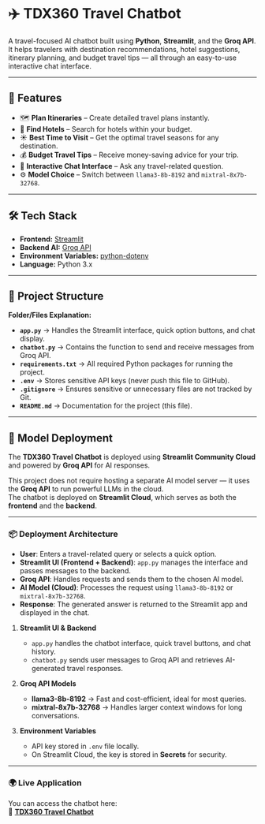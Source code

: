 # ✈️ TDX360 Travel Chatbot

A travel-focused AI chatbot built using **Python**, **Streamlit**, and the **Groq API**.  
It helps travelers with destination recommendations, hotel suggestions, itinerary planning, and budget travel tips — all through an easy-to-use interactive chat interface.

---

## 📌 Features

- 🗺 **Plan Itineraries** – Create detailed travel plans instantly.
- 🏨 **Find Hotels** – Search for hotels within your budget.
- ☀️ **Best Time to Visit** – Get the optimal travel seasons for any destination.
- 💰 **Budget Travel Tips** – Receive money-saving advice for your trip.
- 💬 **Interactive Chat Interface** – Ask any travel-related question.
- ⚙️ **Model Choice** – Switch between `llama3-8b-8192` and `mixtral-8x7b-32768`.

---

## 🛠 Tech Stack

- **Frontend:** [Streamlit](https://streamlit.io/)
- **Backend AI:** [Groq API](https://groq.com/)
- **Environment Variables:** [python-dotenv](https://pypi.org/project/python-dotenv/)
- **Language:** Python 3.x

---

## 📂 Project Structure

**Folder/Files Explanation:**
- **`app.py`** → Handles the Streamlit interface, quick option buttons, and chat display.  
- **`chatbot.py`** → Contains the function to send and receive messages from Groq API.  
- **`requirements.txt`** → All required Python packages for running the project.  
- **`.env`** → Stores sensitive API keys (never push this file to GitHub).  
- **`.gitignore`** → Ensures sensitive or unnecessary files are not tracked by Git.  
- **`README.md`** → Documentation for the project (this file).  

---

## 🚀 Model Deployment

The **TDX360 Travel Chatbot** is deployed using **Streamlit Community Cloud** and powered by **Groq API** for AI responses.

This project does not require hosting a separate AI model server — it uses the **Groq API** to run powerful LLMs in the cloud.  
The chatbot is deployed on **Streamlit Cloud**, which serves as both the **frontend** and the **backend**.

---

### 📦 Deployment Architecture

- **User**: Enters a travel-related query or selects a quick option.
- **Streamlit UI (Frontend + Backend)**: `app.py` manages the interface and passes messages to the backend.
- **Groq API**: Handles requests and sends them to the chosen AI model.
- **AI Model (Cloud)**: Processes the request using `llama3-8b-8192` or `mixtral-8x7b-32768`.
- **Response**: The generated answer is returned to the Streamlit app and displayed in the chat.


1. **Streamlit UI & Backend**  
   - `app.py` handles the chatbot interface, quick travel buttons, and chat history.
   - `chatbot.py` sends user messages to Groq API and retrieves AI-generated travel responses.

2. **Groq API Models**  
   - **llama3-8b-8192** → Fast and cost-efficient, ideal for most queries.  
   - **mixtral-8x7b-32768** → Handles larger context windows for long conversations.  

3. **Environment Variables**  
   - API key stored in `.env` file locally.
   - On Streamlit Cloud, the key is stored in **Secrets** for security.

---

### 🌍 Live Application
You can access the chatbot here:  
🔗 **[TDX360 Travel Chatbot](https://4xkfeahyi9bzsmnfiex4bh.streamlit.app/)**



